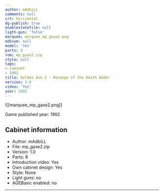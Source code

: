 ```yaml
---
author: mAdbiLL
comments: null
crt: horizontal
dg-publish: true
enablestatefile: null
ligth-gun: 'false'
marquee: marquee_mp_gaxe2.png
md5sum: null
model: 'Yes'
parts: 8
rom: mp_gaxe2.zip
style: null
tags:
- cabinet
- 1992
title: Golden Axe 2 - Revenge of the Death Adder
version: 1.0
video: 'Yes'
year: 1992
---
```


![[marquee_mp_gaxe2.png]]

Game published year: 1992

## Cabinet information

- Author: mAdbiLL
- File: mp_gaxe2.zip
- Version: 1.0
- Parts: 8
- Introduction video: Yes
- Own cabinet design: Yes
- Style: None
- Light guns: no
- AGEBasic enabled: no

---
